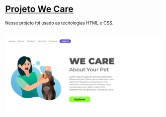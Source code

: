 # [Projeto We Care](https://suzimaramoura.github.io/projeto-we-care01/)
Nesse projeto foi usado as tecnologias HTML e CSS.<br>
<br>
<br>
 <img src="img/imagem-readme (4).png" alt="Imagem do projeto" width="800" />
